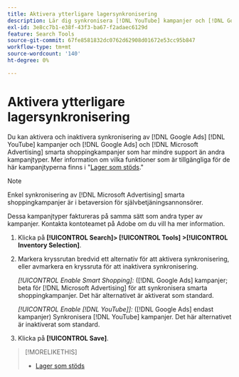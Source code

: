```yaml
---
title: Aktivera ytterligare lagersynkronisering
description: Lär dig synkronisera [!DNL YouTube] kampanjer och [!DNL Google Ads] och [!DNL Microsoft Advertising] smarta shoppingkampanjer.
exl-id: 3e8cc7b1-e38f-43f3-ba67-f2adaec6129d
feature: Search Tools
source-git-commit: 67fe8581832dc0762d62908d01672e53cc95b847
workflow-type: tm+mt
source-wordcount: '140'
ht-degree: 0%

---
```


# Aktivera ytterligare lagersynkronisering

Du kan aktivera och inaktivera synkronisering av [!DNL Google Ads] [!DNL YouTube] kampanjer och [!DNL Google Ads] och [!DNL Microsoft Advertising] smarta shoppingkampanjer som har mindre support än andra kampanjtyper. Mer information om vilka funktioner som är tillgängliga för de här kampanjtyperna finns i &quot;[Lager som stöds](/help/search-social-commerce/introduction/supported-inventory.md).&quot;

>[!NOTE]
>
>Enkel synkronisering av [!DNL Microsoft Advertising] smarta shoppingkampanjer är i betaversion för självbetjäningsannonsörer.

Dessa kampanjtyper faktureras på samma sätt som andra typer av kampanjer. Kontakta kontoteamet på Adobe om du vill ha mer information.

1. Klicka på **[!UICONTROL Search]> [!UICONTROL Tools] >[!UICONTROL Inventory Selection]**.

1. Markera kryssrutan bredvid ett alternativ för att aktivera synkronisering, eller avmarkera en kryssruta för att inaktivera synkronisering.

   *[!UICONTROL Enable Smart Shopping]:* ([!DNL Google Ads] kampanjer; beta för [!DNL Microsoft Advertising] för att synkronisera smarta shoppingkampanjer. Det här alternativet är aktiverat som standard.

   *[!UICONTROL Enable [!DNL YouTube]]:* ([!DNL Google Ads] endast kampanjer) Synkronisera [!DNL YouTube] kampanjer. Det här alternativet är inaktiverat som standard.

1. Klicka på **[!UICONTROL Save]**.

>[!MORELIKETHIS]
>
>* [Lager som stöds](/help/search-social-commerce/introduction/supported-inventory.md)
